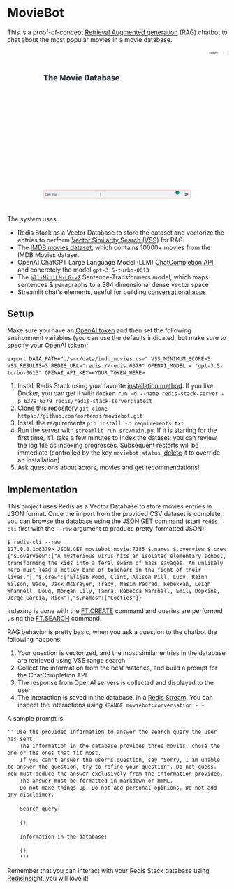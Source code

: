 # MovieBot

This is a proof-of-concept [Retrieval Augmented generation](https://ai.meta.com/blog/retrieval-augmented-generation-streamlining-the-creation-of-intelligent-natural-language-processing-models/) (RAG) chatbot to chat about the most popular movies in a movie database.

![demo](src/static/moviebot.gif)

The system uses:

- Redis Stack as a Vector Database to store the dataset and vectorize the entries to perform [Vector Similarity Search (VSS)](https://redis.io/docs/interact/search-and-query/search/vectors/) for RAG
- The [IMDB movies dataset](https://www.kaggle.com/datasets/ashpalsingh1525/imdb-movies-dataset), which contains 10000+ movies from the IMDB Movies dataset
- OpenAI ChatGPT Large Language Model (LLM) [ChatCompletion API](https://platform.openai.com/docs/guides/gpt/chat-completions-api), and concretely the model `gpt-3.5-turbo-0613`
- The [`all-MiniLM-L6-v2`](https://huggingface.co/sentence-transformers/all-MiniLM-L6-v2) Sentence-Transformers model, which maps sentences & paragraphs to a 384 dimensional dense vector space
- Streamlit chat's elements, useful for building [conversational apps](https://docs.streamlit.io/knowledge-base/tutorials/build-conversational-apps)


## Setup

Make sure you have an [OpenAI token](https://text-gen.com/get-openai-access-token) and then set the following environment variables (you can use the defaults indicated, but make sure to specify your OpenAI token):

```commandline
export DATA_PATH="./src/data/imdb_movies.csv" VSS_MINIMUM_SCORE=5 VSS_RESULTS=3 REDIS_URL="redis://redis:6379" OPENAI_MODEL = "gpt-3.5-turbo-0613" OPENAI_API_KEY=<YOUR_TOKEN_HERE>
```

1. Install Redis Stack using your favorite [installation method](https://redis.io/docs/getting-started/install-stack/). If you like Docker, you can get it with `docker run -d --name redis-stack-server -p 6379:6379 redis/redis-stack-server:latest`
2. Clone this repository `git clone https://github.com/mortensi/moviebot.git`
3. Install the requirements `pip install -r requirements.txt`
4. Run the server with `streamlit run src/main.py`. If it is starting for the first time, it'll take a few minutes to index the dataset; you can review the log file as indexing progresses. Subsequent restarts will be immediate (controlled by the key `moviebot:status`, [delete](https://redis.io/commands/del/) it to override an installation).
5. Ask questions about actors, movies and get recommendations!


## Implementation

This project uses Redis as a Vector Database to store movies entries in JSON format. Once the import from the provided CSV dataset is complete, you can browse the database using the [JSON.GET](https://redis.io/commands/json.get/) command (start `redis-cli` first with the `--raw` argument to produce pretty-formatted JSON):

```commandline
$ redis-cli --raw
127.0.0.1:6379> JSON.GET moviebot:movie:7185 $.names $.overview $.crew
{"$.overview":["A mysterious virus hits an isolated elementary school, transforming the kids into a feral swarm of mass savages. An unlikely hero must lead a motley band of teachers in the fight of their lives."],"$.crew":["Elijah Wood, Clint, Alison Pill, Lucy, Rainn Wilson, Wade, Jack McBrayer, Tracy, Nasim Pedrad, Rebekkah, Leigh Whannell, Doug, Morgan Lily, Tamra, Rebecca Marshall, Emily Dopkins, Jorge Garcia, Rick"],"$.names":["Cooties"]}
```

Indexing is done with the [FT.CREATE](https://redis.io/commands/ft.create/) command and queries are performed using the [FT.SEARCH](https://redis.io/commands/ft.search/) command.

RAG behavior is pretty basic, when you ask a question to the chatbot the following happens:

1. Your question is vectorized, and the most similar entries in the database are retrieved using VSS range search
2. Collect the information from the best matches, and build a prompt for the ChatCompletion API
3. The response from OpenAI servers is collected and displayed to the user
4. The interaction is saved in the database, in a [Redis Stream](https://redis.io/docs/data-types/streams/). You can inspect the interactions using `XRANGE moviebot:conversation - +` 

A sample prompt is:

```
'''Use the provided information to answer the search query the user has sent.
    The information in the database provides three movies, chose the one or the ones that fit most.
    If you can't answer the user's question, say "Sorry, I am unable to answer the question, try to refine your question". Do not guess. You must deduce the answer exclusively from the information provided. 
    The answer must be formatted in markdown or HTML.
    Do not make things up. Do not add personal opinions. Do not add any disclaimer.

    Search query: 

    {}

    Information in the database: 

    {}
    '''
```

Remember that you can interact with your Redis Stack database using [RedisInsight](https://redis.com/redis-enterprise/redis-insight/), you will love it!